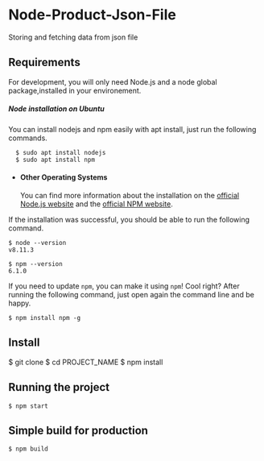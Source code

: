 # Node-Product-Json-File
Storing and fetching data from json file

## Requirements

For development, you will only need Node.js and a node global package,installed in your environement.

 ##### Node installation on Ubuntu

  You can install nodejs and npm easily with apt install, just run the following commands.

      $ sudo apt install nodejs
      $ sudo apt install npm

- #### Other Operating Systems
  You can find more information about the installation on the [official Node.js website](https://nodejs.org/) and the [official NPM website](https://npmjs.org/).

If the installation was successful, you should be able to run the following command.

    $ node --version
    v8.11.3

    $ npm --version
    6.1.0

If you need to update `npm`, you can make it using `npm`! Cool right? After running the following command, just open again the command line and be happy.

    $ npm install npm -g

## Install

$ git clone 
$ cd PROJECT_NAME
$ npm install

## Running the project

    $ npm start

## Simple build for production

    $ npm build
